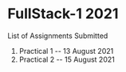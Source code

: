 # FullStack-1 2021

List of Assignments Submitted
1) Practical 1 --    13 August 2021
2) Practical 2 --    15 August 2021

